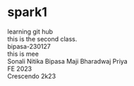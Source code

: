 # spark1
learning git hub
<br>
this is the second class.
<br>
bipasa-230127
<br>
this is mee
<br>
Sonali Nitika Bipasa Maji Bharadwaj Priya
<br>
FE 2023
<br>
Crescendo 2k23